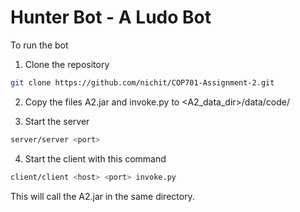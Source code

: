 # Hunter Bot - A Ludo Bot

To run the bot
1. Clone the repository
```sh
git clone https://github.com/nichit/COP701-Assignment-2.git
```
2. Copy the files A2.jar and invoke.py to <A2_data_dir>/data/code/

3. Start the server
```sh
server/server <port>
```

4. Start the client with this command
```sh
client/client <host> <port> invoke.py
```
This will call the A2.jar in the same directory.
